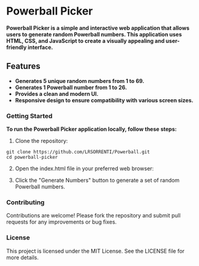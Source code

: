 # Powerball Picker

**Powerball Picker is a simple and interactive web application that allows users to generate random Powerball numbers. This application uses HTML, CSS, and JavaScript to create a visually appealing and user-friendly interface.**

## Features

- **Generates 5 unique random numbers from 1 to 69.**
- **Generates 1 Powerball number from 1 to 26.**
- **Provides a clean and modern UI.**
- **Responsive design to ensure compatibility with various screen sizes.**

### Getting Started 

**To run the Powerball Picker application locally, follow these steps:**

1. Clone the repository:
```
git clone https://github.com/LRSORRENTI/Powerball.git
cd powerball-picker
```

2. Open the index.html file in your preferred web browser:

3. Click the "Generate Numbers" button to generate a set of random Powerball numbers.

### Contributing

Contributions are welcome! Please fork the repository and submit pull requests for any improvements or bug fixes.

### License

This project is licensed under the MIT License. See the LICENSE file for more details.